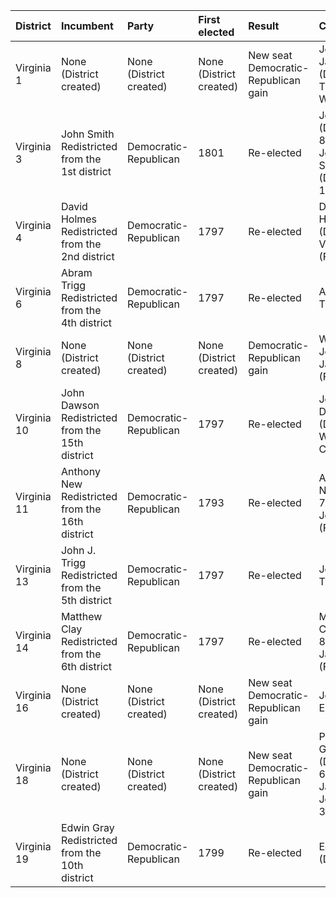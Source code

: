 | District    | Incumbent                                        | Party                   | First elected           | Result                              | Candidates                                        |
|:------------|:-------------------------------------------------|:------------------------|:------------------------|:------------------------------------|:--------------------------------------------------|
| Virginia 1  | None (District created)                          | None (District created) | None (District created) | New seat Democratic-Republican gain | John G. Jackson (DR) Thomas Wilson (F)            |
| Virginia 3  | John Smith Redistricted from the 1st district    | Democratic-Republican   | 1801                    | Re-elected                          | John Smith (DR) 89.9% Joseph Sexton (DR) 10.1%    |
| Virginia 4  | David Holmes Redistricted from the 2nd district  | Democratic-Republican   | 1797                    | Re-elected                          | David Holmes (DR) Isaac Van Meter (F)             |
| Virginia 6  | Abram Trigg Redistricted from the 4th district   | Democratic-Republican   | 1797                    | Re-elected                          | Abram Trigg (DR)                                  |
| Virginia 8  | None (District created)                          | None (District created) | None (District created) | Democratic-Republican gain          | Walter Jones (DR) James Ball (F)                  |
| Virginia 10 | John Dawson Redistricted from the 15th district  | Democratic-Republican   | 1797                    | Re-elected                          | John Dawson (DR) William I. Callis (F)            |
| Virginia 11 | Anthony New Redistricted from the 16th district  | Democratic-Republican   | 1793                    | Re-elected                          | Anthony New (DR) 71.4% John Taylor (F) 28.6%      |
| Virginia 13 | John J. Trigg Redistricted from the 5th district | Democratic-Republican   | 1797                    | Re-elected                          | John J. Trigg (DR)                                |
| Virginia 14 | Matthew Clay Redistricted from the 6th district  | Democratic-Republican   | 1797                    | Re-elected                          | Matthew Clay (DR) 88.9% James Hurt (F) 11.1%      |
| Virginia 16 | None (District created)                          | None (District created) | None (District created) | New seat Democratic-Republican gain | John W. Eppes (DR)                                |
| Virginia 18 | None (District created)                          | None (District created) | None (District created) | New seat Democratic-Republican gain | Peterson Goodwyn (DR) 66.9% James Jones (F) 33.1% |
| Virginia 19 | Edwin Gray Redistricted from the 10th district   | Democratic-Republican   | 1799                    | Re-elected                          | Edwin Gray (DR)                                   |